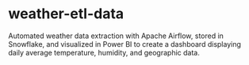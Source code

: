 # weather-etl-data
Automated weather data extraction with Apache Airflow, stored in Snowflake, and visualized in Power BI to create a dashboard displaying daily average temperature, humidity, and geographic data.
